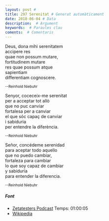 ```yaml
---
layout: post #
title: 297 Serenitat # Generat automàticament
date: 2018-06-04 # Data
description:  # Argument
keywords:  # Paraules clau
coments:  # Comentaris
---
```


Deus, dona mihi serenitatem <br />
accipere res <br />
quae non possum mutare, <br />
fortitudinem mutare <br />
res quae possum atque <br />
sapientiam <br />
differentiam cognoscere. <br />

<small>--Reinhold Niebuhr</small>

Senyor, coceceix-me serenitat <br />
per a acceptar tot allò <br />
que no puc canviar <br />
fortalesa per a canviar <br />
el que sóc capaç de canviar <br />
i sabiduria <br />
per entendre la diferència. <br />

<small>--Reinhold Niebuhr</small>

Señor, concédeme serenidad <br />
para aceptar todo aquello <br />
que no puedo cambiar, <br />
fortaleza para cambiar <br />
lo que soy capaz de cambiar <br />
y sabiduría <br />
para entender la diferencia. <br />

<small>--Reinhold Niebuhr</small>

##### Font

- [Zetatesters Podcast](https://zetatesters.com/2018/05/eb-39-estoicismo-para-la-vida-moderna-con-gonzalo-alvarez-de-maranon-extra-ball/) Temps: 01:00:05
- [Wikipedia](https://es.wikipedia.org/wiki/Plegaria_de_la_Serenidad)

